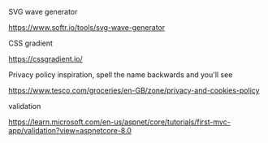 ﻿SVG wave generator

https://www.softr.io/tools/svg-wave-generator

CSS gradient

https://cssgradient.io/


Privacy policy inspiration, spell the name backwards and you'll see

https://www.tesco.com/groceries/en-GB/zone/privacy-and-cookies-policy

validation

https://learn.microsoft.com/en-us/aspnet/core/tutorials/first-mvc-app/validation?view=aspnetcore-8.0
